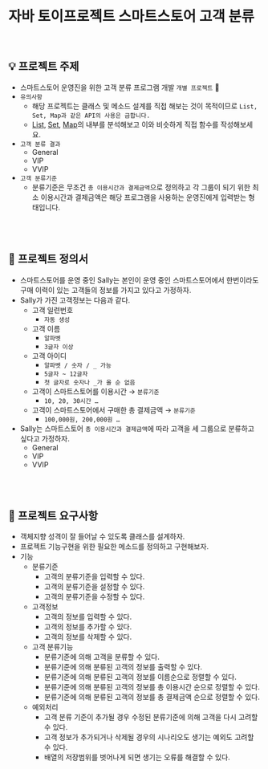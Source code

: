 
<h1>자바 토이프로젝트 스마트스토어 고객 분류</h1> 
  
<br>

  
## 💡 프로젝트 주제

- 스마트스토어 운영진을 위한 고객 분류 프로그램 개발 `개별 프로젝트` 👤
- `유의사항`
    - 해당 프로젝트는 클래스 및 메소드 설계를 직접 해보는 것이 목적이므로 `List, Set, Map과 같은 API의 사용은 금합니다.`
    - [List](https://docs.oracle.com/javase/8/docs/api/java/util/List.html), [Set](https://docs.oracle.com/javase/8/docs/api/java/util/Set.html), [Map](https://docs.oracle.com/javase/8/docs/api/java/util/Map.html)의 내부를 분석해보고 이와 비슷하게 직접 함수를 작성해보세요.
- `고객 분류 결과`
    - General
    - VIP
    - VVIP
- `고객 분류기준`
    - 분류기준은 무조건 `총 이용시간과 결제금액`으로 정의하고 각 그룹이 되기 위한 최소 이용시간과 결제금액은 해당 프로그램을 사용하는 운영진에게 입력받는 형태입니다.
  
<br>
<br>

## 📌 프로젝트 정의서


- 스마트스토어를 운영 중인 Sally는 본인이 운영 중인 스마트스토어에서 한번이라도 구매 이력이 있는 고객들의 정보를 가지고 있다고 가정하자.
- Sally가 가진 고객정보는 다음과 같다.
    - 고객 일련번호
        - `자동 생성`
    - 고객 이름
        - `알파벳`
        - `3글자 이상`
    - 고객 아이디
        - `알파벳 / 숫자 / _ 가능`
        - `5글자 ~ 12글자`
        - `첫 글자로 숫자나 _가 올 순 없음`
    - 고객이 스마트스토어를 이용시간 → `분류기준`
        - `10, 20, 30시간 …`
    - 고객이 스마트스토어에서 구매한 총 결제금액 → `분류기준`
        - `100,000원, 200,000원 …`
- Sally는 스마트스토어 `총 이용시간과 결제금액`에 따라 고객을 세 그룹으로 분류하고 싶다고 가정하자.
    - General
    - VIP
    - VVIP
  
<br>
<br>

## 📌 프로젝트 요구사항

- 객체지향 성격이 잘 들어날 수 있도록 클래스를 설계하자.
- 프로젝트 기능구현을 위한 필요한 메소드를 정의하고 구현해보자.
- 기능
    - 분류기준
        - 고객의 분류기준을 입력할 수 있다.
        - 고객의 분류기준을 설정할 수 있다.
        - 고객의 분류기준을 수정할 수 있다.
    - 고객정보
        - 고객의 정보를 입력할 수 있다.
        - 고객의 정보를 추가할 수 있다.
        - 고객의 정보를 삭제할 수 있다.
    - 고객 분류기능
        - 분류기준에 의해 고객을 분류할 수 있다.
        - 분류기준에 의해 분류된 고객의 정보를 출력할 수 있다.
        - 분류기준에 의해 분류된 고객의 정보를 이름순으로 정렬할 수 있다.
        - 분류기준에 의해 분류된 고객의 정보를 총 이용시간 순으로 정렬할 수 있다.
        - 분류기준에 의해 분류된 고객의 정보를 총 결제금액 순으로 정렬할 수 있다.
    - 예외처리
        - 고객 분류 기준이 추가될 경우 수정된 분류기준에 의해 고객을 다시 고려할 수 있다.
        - 고객 정보가 추가되거나 삭제될 경우의 시나리오도 생기는 예외도 고려할 수 있다.
        - 배열의 저장범위를 벗어나게 되면 생기는 오류를 해결할 수 있다.
